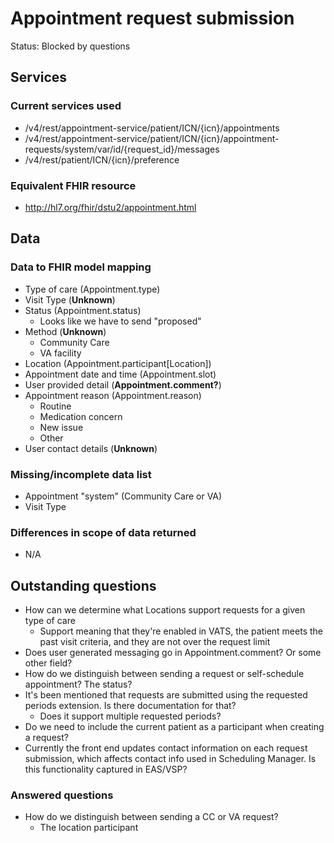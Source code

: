 # Appointment request submission

Status: Blocked by questions

## Services
### Current services used
- /v4/rest/appointment-service/patient/ICN/{icn}/appointments
- /v4/rest/appointment-service/patient/ICN/{icn}/appointment-requests/system/var/id/{request_id}/messages
- /v4/rest/patient/ICN/{icn}/preference

### Equivalent FHIR resource

- http://hl7.org/fhir/dstu2/appointment.html

## Data
### Data to FHIR model mapping
- Type of care (Appointment.type)
- Visit Type (**Unknown**)
- Status (Appointment.status)
  - Looks like we have to send "proposed"
- Method (**Unknown**)
   - Community Care
   - VA facility
- Location (Appointment.participant[Location])
- Appointment date and time (Appointment.slot)
- User provided detail (**Appointment.comment?**)
- Appointment reason (Appointment.reason)
   - Routine
   - Medication concern
   - New issue
   - Other
- User contact details (**Unknown**)
### Missing/incomplete data list

- Appointment "system" (Community Care or VA)
- Visit Type

### Differences in scope of data returned

- N/A

## Outstanding questions

- How can we determine what Locations support requests for a given type of care
   - Support meaning that they're enabled in VATS, the patient meets the past visit criteria, and they are not over the request limit
- Does user generated messaging go in Appointment.comment? Or some other field?
- How do we distinguish between sending a request or self-schedule appointment? The status?
- It's been mentioned that requests are submitted using the requested periods extension. Is there documentation for that?
   - Does it support multiple requested periods?
- Do we need to include the current patient as a participant when creating a request?
- Currently the front end updates contact information on each request submission, which affects contact info used in Scheduling Manager. Is this functionality captured in EAS/VSP?

### Answered questions
- How do we distinguish between sending a CC or VA request?
  - The location participant
